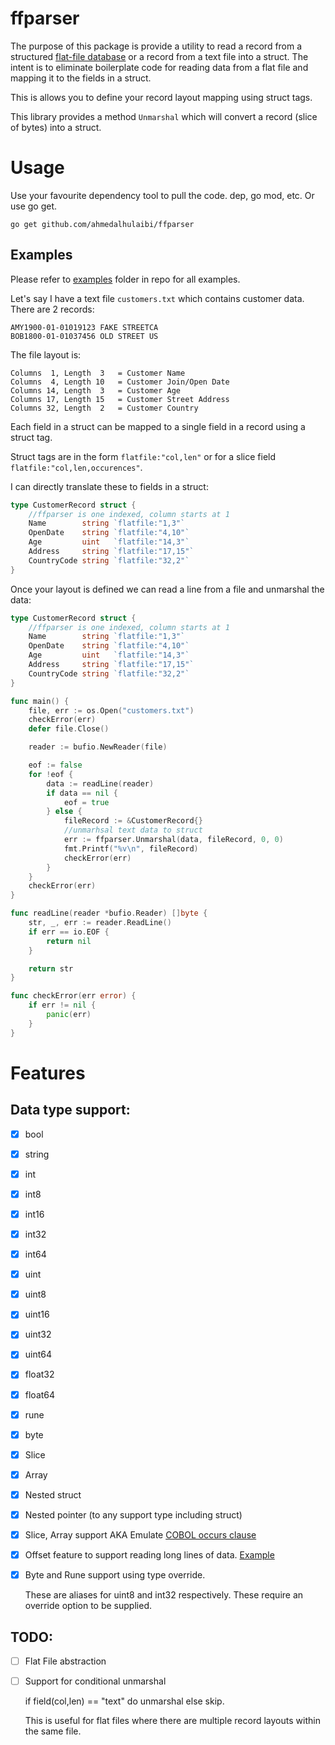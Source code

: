 # ffparser

The purpose of this package is provide a utility to read a record from a structured [flat-file database](https://en.wikipedia.org/wiki/Flat-file_database) or a record from a text file into a struct. The intent is to eliminate boilerplate code for reading data from a flat file and mapping it to the fields in a struct.

This is allows you to define your record layout mapping using struct tags.

This library provides a method `Unmarshal` which will convert a record (slice of bytes) into a struct.

# Usage

Use your favourite dependency tool to pull the code. dep, go mod, etc. Or use go get.

`go get github.com/ahmedalhulaibi/ffparser`

## Examples

Please refer to [examples](https://github.com/ahmedalhulaibi/ffparser/tree/master/example) folder in repo for all examples.

Let's say I have a text file `customers.txt` which contains customer data. There are 2 records:

```
AMY1900-01-01019123 FAKE STREETCA
BOB1800-01-01037456 OLD STREET US
```
The file layout is:
```
Columns  1, Length  3   = Customer Name
Columns  4, Length 10   = Customer Join/Open Date
Columns 14, Length  3   = Customer Age
Columns 17, Length 15   = Customer Street Address
Columns 32, Length  2   = Customer Country
```


Each field in a struct can be mapped to a single field in a record using a struct tag.

Struct tags are in the form `flatfile:"col,len"` or for a slice field `flatfile:"col,len,occurences"`.

I can directly translate these to fields in a struct:

```go
type CustomerRecord struct {
    //ffparser is one indexed, column starts at 1
    Name        string `flatfile:"1,3"`
    OpenDate    string `flatfile:"4,10"`
    Age         uint   `flatfile:"14,3"`
    Address     string `flatfile:"17,15"`
    CountryCode string `flatfile:"32,2"`
}

```

Once your layout is defined we can read a line from a file and unmarshal the data:

```go
type CustomerRecord struct {
	//ffparser is one indexed, column starts at 1
	Name        string `flatfile:"1,3"`
	OpenDate    string `flatfile:"4,10"`
	Age         uint   `flatfile:"14,3"`
	Address     string `flatfile:"17,15"`
	CountryCode string `flatfile:"32,2"`
}

func main() {
	file, err := os.Open("customers.txt")
	checkError(err)
	defer file.Close()

	reader := bufio.NewReader(file)

	eof := false
	for !eof {
		data := readLine(reader)
		if data == nil {
			eof = true
		} else {
			fileRecord := &CustomerRecord{}
            //unmarhsal text data to struct
			err := ffparser.Unmarshal(data, fileRecord, 0, 0)
			fmt.Printf("%v\n", fileRecord)
			checkError(err)
		}
	}
	checkError(err)
}

func readLine(reader *bufio.Reader) []byte {
	str, _, err := reader.ReadLine()
	if err == io.EOF {
		return nil
	}

	return str
}

func checkError(err error) {
	if err != nil {
		panic(err)
	}
}
```




# Features

## Data type support:
- [x] bool
- [x] string
- [x] int
- [x] int8
- [x] int16
- [x] int32
- [x] int64
- [x] uint
- [x] uint8
- [x] uint16
- [x] uint32
- [x] uint64
- [x] float32
- [x] float64
- [x] rune
- [x] byte
- [x] Slice
- [x] Array
- [x] Nested struct
- [x] Nested pointer (to any support type including struct)

- [x] Slice, Array support AKA Emulate [COBOL occurs clause](https://www.ibm.com/support/knowledgecenter/en/SS6SG3_4.2.0/com.ibm.entcobol.doc_4.2/PGandLR/tasks/tptbl03.htm)

- [x] Offset feature to support reading long lines of data. [Example](https://github.com/ahmedalhulaibi/ffparser/tree/master/example/bufferedReadFile)

- [x] Byte and Rune support using type override. 

    These are aliases for uint8 and int32 respectively. These require an override option to be supplied.
## TODO:
- [ ] Flat File abstraction
- [ ] Support for conditional unmarshal 
    
    if field(col,len) == "text" do unmarshal else skip. 
    
    This is useful for flat files where there are multiple record layouts within the same file.

